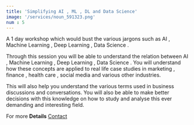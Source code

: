 ```yaml
---
title: 'Simplifying AI , ML , DL and Data Science'
image: '/services/noun_591323.png'  
num : 5
---
```


A 1 day workshop which would bust the various jargons such as AI , Machine Learning , Deep Learning , Data Science . 

Through this session you will be able to understand the relation between AI , Machine Learning , Deep Learning , Data Science . You will understand how these concepts are applied to real life case studies in marketing , finance , health care , social media and various other industries.      

This will also help you understand the various terms used in business discussions and conversations. You will also be able to make better decisions with this knowledge on how to study and analyse this ever demanding and interesting field.          
        
             
For more **Details**   <a href="{{site.baseurl}}/contact" class="button">Contact</a>

